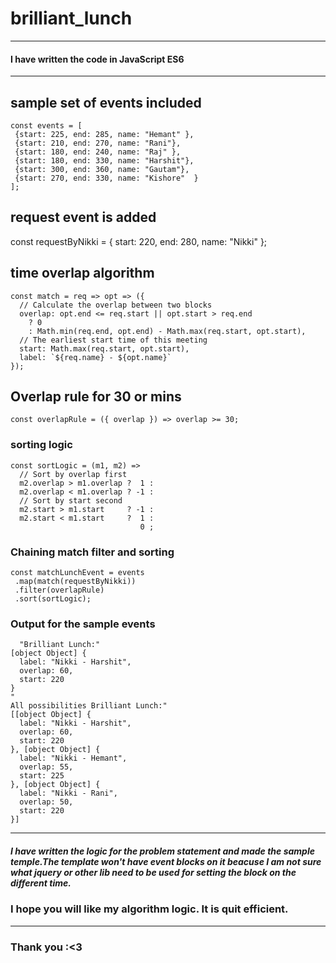 # brilliant_lunch
---
#### I have written the code in JavaScript ES6
---
## sample set of events included
```
const events = [
 {start: 225, end: 285, name: "Hemant" },
 {start: 210, end: 270, name: "Rani"},
 {start: 180, end: 240, name: "Raj" },
 {start: 180, end: 330, name: "Harshit"},
 {start: 300, end: 360, name: "Gautam"},
 {start: 270, end: 330, name: "Kishore"  }
];
```
## request event is added
const requestByNikki = { start: 220, end: 280, name: "Nikki" };

## time overlap algorithm
```
const match = req => opt => ({
  // Calculate the overlap between two blocks
  overlap: opt.end <= req.start || opt.start > req.end
    ? 0
    : Math.min(req.end, opt.end) - Math.max(req.start, opt.start),
  // The earliest start time of this meeting
  start: Math.max(req.start, opt.start),
  label: `${req.name} - ${opt.name}`
});
```

## Overlap rule for 30 or mins
```
const overlapRule = ({ overlap }) => overlap >= 30;
```

### sorting logic
```
const sortLogic = (m1, m2) => 
  // Sort by overlap first
  m2.overlap > m1.overlap ?  1 : 
  m2.overlap < m1.overlap ? -1 :
  // Sort by start second
  m2.start > m1.start     ? -1 :
  m2.start < m1.start     ?  1 :
                             0 ;
  ```
                             
 ### Chaining match filter and sorting
 ```
const matchLunchEvent = events
  .map(match(requestByNikki))
  .filter(overlapRule)
  .sort(sortLogic);
 ```
 
### Output for the sample events
```
  "Brilliant Lunch:"
[object Object] {
  label: "Nikki - Harshit",
  overlap: 60,
  start: 220
}
"
All possibilities Brilliant Lunch:"
[[object Object] {
  label: "Nikki - Harshit",
  overlap: 60,
  start: 220
}, [object Object] {
  label: "Nikki - Hemant",
  overlap: 55,
  start: 225
}, [object Object] {
  label: "Nikki - Rani",
  overlap: 50,
  start: 220
}]
```
---
  ##### I have written the logic for the problem statement and made the sample temple.The template won't have event blocks on it beacuse I am not sure what jquery or other lib need to be used for setting the block on the different time.
  
  ### I hope you will like my algorithm logic. It is quit efficient.
  ---
  ### Thank you :<3
